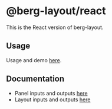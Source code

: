 # @berg-layout/react

This is the React version of berg-layout.

## Usage

Usage and demo [here](https://berglayout.com/react).

## Documentation

- Panel inputs and outputs [here](https://github.com/blidblid/berg-layout/blob/main/libs/core/src/lib/components/panel/panel-model.ts)
- Layout inputs and outputs [here](https://github.com/blidblid/berg-layout/blob/main/libs/core/src/lib/components/layout/layout-model.ts)
